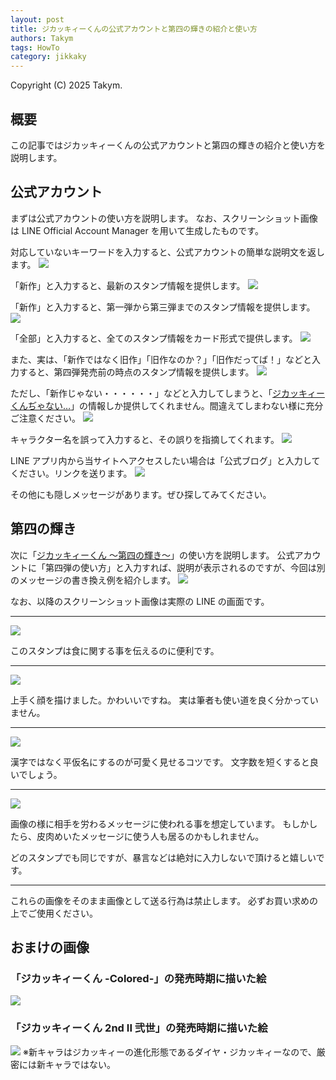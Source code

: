 ```yaml
---
layout: post
title: ジカッキィーくんの公式アカウントと第四の輝きの紹介と使い方
authors: Takym
tags: HowTo
category: jikkaky
---
```

Copyright (C) 2025 Takym.

## 概要
この記事ではジカッキィーくんの公式アカウントと第四の輝きの紹介と使い方を説明します。

## 公式アカウント
まずは公式アカウントの使い方を説明します。
なお、スクリーンショット画像は LINE Official Account Manager を用いて生成したものです。

対応していないキーワードを入力すると、公式アカウントの簡単な説明文を返します。
![](https://takym.github.io/assets/images/Jikkaky/2025-06-15/chat_default.jpg)

「新作」と入力すると、最新のスタンプ情報を提供します。
![](https://takym.github.io/assets/images/Jikkaky/2025-06-15/chat_new.jpg)

「新作」と入力すると、第一弾から第三弾までのスタンプ情報を提供します。
![](https://takym.github.io/assets/images/Jikkaky/2025-06-15/chat_old.jpg)

「全部」と入力すると、全てのスタンプ情報をカード形式で提供します。
![](https://takym.github.io/assets/images/Jikkaky/2025-06-15/chat_all.jpg)

また、実は、「新作ではなく旧作」「旧作なのか？」「旧作だってば！」などと入力すると、第四弾発売前の時点のスタンプ情報を提供します。
![](https://takym.github.io/assets/images/Jikkaky/2025-06-15/chat_not_all.jpg)

ただし、「新作じゃない・・・・・・」などと入力してしまうと、「[ジカッキィーくんぢゃない…](https://line.me/S/sticker/26513429)」の情報しか提供してくれません。間違えてしまわない様に充分ご注意ください。
![](https://takym.github.io/assets/images/Jikkaky/2025-06-15/chat_not_new.jpg)

キャラクター名を誤って入力すると、その誤りを指摘してくれます。
![](https://takym.github.io/assets/images/Jikkaky/2025-06-15/chat_name_error.jpg)

LINE アプリ内から当サイトへアクセスしたい場合は「公式ブログ」と入力してください。リンクを送ります。
![](https://takym.github.io/assets/images/Jikkaky/2025-06-15/chat_blog.jpg)

その他にも隠しメッセージがあります。ぜひ探してみてください。

## 第四の輝き
次に「[ジカッキィーくん ～第四の輝き～](https://line.me/S/sticker/30561911)」の使い方を説明します。
公式アカウントに「第四弾の使い方」と入力すれば、説明が表示されるのですが、今回は別のメッセージの書き換え例を紹介します。
![](https://takym.github.io/assets/images/Jikkaky/2025-06-15/chat_4th.jpg)

なお、以降のスクリーンショット画像は実際の LINE の画面です。

---

![](https://takym.github.io/assets/images/Jikkaky/2025-06-15/ex1.png)

このスタンプは食に関する事を伝えるのに便利です。

---

![](https://takym.github.io/assets/images/Jikkaky/2025-06-15/ex2.png)

上手く顔を描けました。かわいいですね。
実は筆者も使い道を良く分かっていません。

---

![](https://takym.github.io/assets/images/Jikkaky/2025-06-15/ex3.png)

漢字ではなく平仮名にするのが可愛く見せるコツです。
文字数を短くすると良いでしょう。

---

![](https://takym.github.io/assets/images/Jikkaky/2025-06-15/ex4.png)

画像の様に相手を労わるメッセージに使われる事を想定しています。
もしかしたら、皮肉めいたメッセージに使う人も居るのかもしれません。

どのスタンプでも同じですが、暴言などは絶対に入力しないで頂けると嬉しいです。

---

これらの画像をそのまま画像として送る行為は禁止します。
必ずお買い求めの上でご使用ください。

## おまけの画像

### 「ジカッキィーくん -Colored-」の発売時期に描いた絵
![](https://takym.github.io/assets/images/Jikkaky/2025-06-15/1st.colored.png)

### 「ジカッキィーくん 2nd II 弐世」の発売時期に描いた絵
![](https://takym.github.io/assets/images/Jikkaky/2025-06-15/2nd.png)
※新キャラはジカッキィーの進化形態であるダイヤ・ジカッキィーなので、厳密には新キャラではない。
